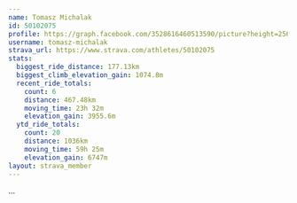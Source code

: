 ```yaml
---
name: Tomasz Michalak
id: 50102075
profile: https://graph.facebook.com/3528616460513590/picture?height=256&width=256
username: tomasz-michalak
strava_url: https://www.strava.com/athletes/50102075
stats:
  biggest_ride_distance: 177.13km
  biggest_climb_elevation_gain: 1074.8m
  recent_ride_totals:
    count: 6
    distance: 467.48km
    moving_time: 23h 32m
    elevation_gain: 3955.6m
  ytd_ride_totals:
    count: 20
    distance: 1036km
    moving_time: 59h 25m
    elevation_gain: 6747m
layout: strava_member
--- 
```

...
